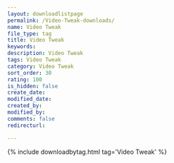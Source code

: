 ```yaml
---
layout: downloadlistpage
permalink: /Video-Tweak-downloads/
name: Video Tweak
file_type: tag
title: Video Tweak
keywords:
description: Video Tweak
tags: Video Tweak
category: Video Tweak
sort_order: 30
rating: 100
is_hidden: false
create_date:
modified_date:
created_by:
modified_by:
comments: false
redirecturl:

---
```

 {% include downloadbytag.html tag='Video Tweak' %}
